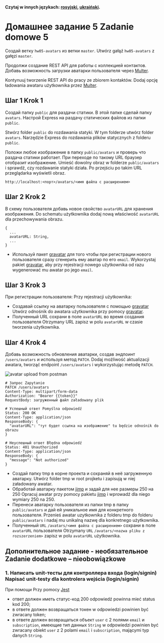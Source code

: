 **Czytaj w innych językach: [rosyjski](README.md), [ukraiński](README.ua.md).**

# Домашнее задание 5 Zadanie domowe 5

Создай ветку `hw05-avatars` из ветки `master`.
Utwórz gałąź `hw05-avatars` z gałęzi `master`.

Продолжи создание REST API для работы с коллекцией контактов. Добавь возможность загрузки аватарки пользователя через [Multer](https://github.com/expressjs/multer).

Kontynuuj tworzenie REST API do pracy ze zbiorem kontaktów. Dodaj opcję ładowania awataru użytkownika przez [Multer](https://github.com/expressjs/multer).

## Шаг 1 Krok 1

Создай папку `public` для раздачи статики. В этой папке сделай папку `avatars`. Настрой Express на раздачу статических файлов из папки `public`.

Stwórz folder `public` do rozdawania statyki. W tym folderze utwórz folder `avatars`. Narzędzie Express do rozdawania plików statycznych z folderu `public`.

Положи любое изображение в папку `public/avatars` и проверь что раздача статики работает. При переходе по такому URL браузер отобразит изображение.
Umieść dowolny obraz w folderze `public/avatars` i sprawdź, czy rozdawanie statyki działa. Po przejściu po takim URL przeglądarka wyświetli obraz.

```shell
http://localhost:<порт>/avatars/<имя файла с расширением>
```

## Шаг 2 Krok 2

В схему пользователя добавь новое свойство `avatarURL` для хранения изображения.
Do schematu użytkownika dodaj nową właściwość `avatarURL` dla przechowywania obrazu.

```shell
{
  ...
  avatarURL: String,
  ...
}
```

- Используй пакет [gravatar](https://www.npmjs.com/package/gravatar) для того чтобы при регистрации нового пользователя сразу сгенерить ему аватар по его `email`.
Wykorzystaj pakiet [gravatar](https://www.npmjs.com/package/gravatar), aby przy rejestracji nowego użytkownika od razu wygenerować mu awatar po jego `email`.

## Шаг 3 Krok 3

При регистрации пользователя: Przy rejestracji użytkownika:

- Создавай ссылку на аватарку пользователя с помощью [gravatar](https://www.npmjs.com/package/gravatar)
Utwórz odnośnik do awatara użytkownika przy pomocy [gravatar](https://www.npmjs.com/package/gravatar).
- Полученный URL сохрани в поле `avatarURL` во время создания пользователя
Otrzymany URL zapisz w polu `avatarURL` w czasie tworzenia użytkownika.

## Шаг 4 Krok 4

Добавь возможность обновления аватарки, создав эндпоинт `/users/avatars` и используя метод `PATCH`.
Dodaj możliwość aktualizacji awatara, tworząć endpoint `/users/avatars` i wykorzystując metodę `PATCH`.

![avatar upload from postman](./avatar-upload.png)

```shell
# Запрос Zapytanie
PATCH /users/avatars
Content-Type: multipart/form-data
Authorization: "Bearer {{token}}"
RequestBody: загруженный файл załadowany plik

# Успешный ответ Pomyślna odpowiedź
Status: 200 OK
Content-Type: application/json
ResponseBody: {
  "avatarURL": "тут будет ссылка на изображение" tu będzie odnośnik do obrazu
}

# Неуспешный ответ Błędna odpowiedź
Status: 401 Unauthorized
Content-Type: application/json
ResponseBody: {
  "message": "Not authorized"
}
```

- Создай папку tmp в корне проекта и сохраняй в неё загруженную аватарку.
Utwórz folder tmp w root projketu i zapisują w niej załadowany awatar.
- Обработай аватарку пакетом [jimp](https://www.npmjs.com/package/jimp) и задай для нее размеры 250 на 250
Opracuj awatar przy pomocy pakietu [jimp](https://www.npmjs.com/package/jimp) i wprowadź dla niego wymiary 250 na 250.
- Перенеси аватарку пользователя из папки tmp в папку `public/avatars` и дай ей уникальное имя для конкретного пользователя.
Przenieś awatar uzytkownika z folderu tmp do folderu `public/avatars` i nadaj mu unikalną nazwę dla konkretnego użytkownika.
- Полученный `URL` `/avatars/<имя файла с расширением>` сохрани в поле `avatarURL` пользователя
Otrzymany `URL` `/avatars/<nazwa pliku z rozszerzeniem>` zapisz w polu `avatarURL` użytkownika.

## Дополнительное задание - необязательное Zadanie dodatkowe – nieobowiązkowe

### 1. Написать unit-тесты для контроллера входа (login/signin) Napisać unit-testy dla kontrolera wejścia (login/signin)

При помощи Przy pomocy [Jest](https://jestjs.io/ru/docs/getting-started)

- ответ должен иметь статус-код 200
odpowiedź powinna mieć status kod 200;
- в ответе должен возвращаться токен
w odpowiedzi powinien być zwracany token;
- в ответе должен возвращаться объект `user` с 2 полями `email` и `subscription`, имеющие тип данных `String`
w odpowiedzi powinien być zwracany obiekt  `user` z 2 polami `email` i `subscription`, mającymi typ danych `String`.

